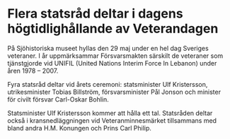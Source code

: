 # Flera statsråd deltar i dagens högtidlighållande av Veterandagen

På Sjöhistoriska museet hyllas den 29 maj under en hel dag Sveriges veteraner. I år uppmärksammar Försvarsmakten särskilt de veteraner som tjänstgjorde vid UNIFIL (United Nations Interim Force In Lebanon) under åren 1978 – 2007\.

Fyra statsråd deltar vid årets ceremoni: statsminister Ulf Kristersson, utrikesminister Tobias Billström, försvarsminister Pål Jonson och minister för civilt försvar Carl\-Oskar Bohlin.

Statsminister Ulf Kristersson kommer att hålla ett tal. Statsråden deltar också i kransnedläggningen vid Veteranminnesmärket tillsammans med bland andra H.M. Konungen och Prins Carl Philip.
